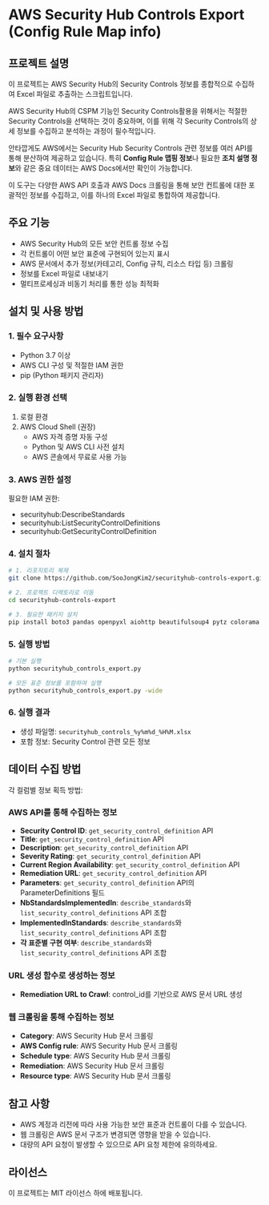 # AWS Security Hub Controls Export (Config Rule Map info)

## 프로젝트 설명

이 프로젝트는 AWS Security Hub의 Security Controls 정보를 종합적으로 수집하여 Excel 파일로 추출하는 스크립트입니다.

AWS Security Hub의 CSPM 기능인 Security Controls활용을 위해서는 적절한 Security Controls을 선택하는 것이 중요하며,
이를 위해 각 Security Controls의 상세 정보를 수집하고 분석하는 과정이 필수적입니다.

안타깝게도 AWS에서는 Security Hub Security Controls 관련 정보를 여러 API를 통해 분산하여 제공하고 있습니다.
특히 **Config Rule 맵핑 정보**나 필요한 **조치 설명 정보**와 같은 중요 데이터는 AWS Docs에서만 확인이 가능합니다.

이 도구는 다양한 AWS API 호출과 AWS Docs 크롤링을 통해 보안 컨트롤에 대한 포괄적인 정보를 수집하고, 이를 하나의 Excel 파일로 통합하여 제공합니다.

## 주요 기능
- AWS Security Hub의 모든 보안 컨트롤 정보 수집
- 각 컨트롤이 어떤 보안 표준에 구현되어 있는지 표시
- AWS 문서에서 추가 정보(카테고리, Config 규칙, 리소스 타입 등) 크롤링
- 정보를 Excel 파일로 내보내기
- 멀티프로세싱과 비동기 처리를 통한 성능 최적화

## 설치 및 사용 방법

### 1. 필수 요구사항
- Python 3.7 이상
- AWS CLI 구성 및 적절한 IAM 권한
- pip (Python 패키지 관리자)

### 2. 실행 환경 선택
1. 로컬 환경
2. AWS Cloud Shell (권장)
   - AWS 자격 증명 자동 구성
   - Python 및 AWS CLI 사전 설치
   - AWS 콘솔에서 무료로 사용 가능

### 3. AWS 권한 설정
필요한 IAM 권한:
- securityhub:DescribeStandards
- securityhub:ListSecurityControlDefinitions
- securityhub:GetSecurityControlDefinition

### 4. 설치 절차

```bash
# 1. 리포지토리 복제
git clone https://github.com/SooJongKim2/securityhub-controls-export.git

# 2. 프로젝트 디렉토리로 이동
cd securityhub-controls-export

# 3. 필요한 패키지 설치
pip install boto3 pandas openpyxl aiohttp beautifulsoup4 pytz colorama tqdm
```

### 5. 실행 방법

```bash
# 기본 실행
python securityhub_controls_export.py

# 모든 표준 정보를 포함하여 실행
python securityhub_controls_export.py -wide
```

### 6. 실행 결과
- 생성 파일명: `securityhub_controls_%y%m%d_%H%M.xlsx`
- 포함 정보: Security Control 관련 모든 정보

## 데이터 수집 방법

각 컬럼별 정보 획득 방법:

### AWS API를 통해 수집하는 정보
- **Security Control ID**: `get_security_control_definition` API
- **Title**: `get_security_control_definition` API
- **Description**: `get_security_control_definition` API
- **Severity Rating**: `get_security_control_definition` API
- **Current Region Availability**: `get_security_control_definition` API
- **Remediation URL**: `get_security_control_definition` API
- **Parameters**: `get_security_control_definition` API의 ParameterDefinitions 필드
- **NbStandardsImplementedIn**: `describe_standards`와 `list_security_control_definitions` API 조합
- **ImplementedInStandards**: `describe_standards`와 `list_security_control_definitions` API 조합
- **각 표준별 구현 여부**: `describe_standards`와 `list_security_control_definitions` API 조합

### URL 생성 함수로 생성하는 정보
- **Remediation URL to Crawl**: control_id를 기반으로 AWS 문서 URL 생성

### 웹 크롤링을 통해 수집하는 정보
- **Category**: AWS Security Hub 문서 크롤링
- **AWS Config rule**: AWS Security Hub 문서 크롤링
- **Schedule type**: AWS Security Hub 문서 크롤링
- **Remediation**: AWS Security Hub 문서 크롤링
- **Resource type**: AWS Security Hub 문서 크롤링

## 참고 사항
- AWS 계정과 리전에 따라 사용 가능한 보안 표준과 컨트롤이 다를 수 있습니다.
- 웹 크롤링은 AWS 문서 구조가 변경되면 영향을 받을 수 있습니다.
- 대량의 API 요청이 발생할 수 있으므로 API 요청 제한에 유의하세요.

## 라이선스
이 프로젝트는 MIT 라이선스 하에 배포됩니다.